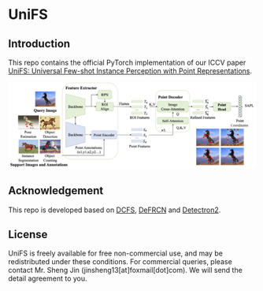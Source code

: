 # UniFS

## Introduction

This repo contains the official PyTorch implementation of our ICCV paper
[UniFS: Universal Few-shot Instance Perception with Point Representations](https://arxiv.org/abs/2404.19401).

<div align="center"><img src="assets/arch.png" width="800"></div>


## Acknowledgement
This repo is developed based on [DCFS](https://github.com/gaobb/DCFS), [DeFRCN](https://github.com/er-muyue/DeFRCN) and [Detectron2](https://github.com/facebookresearch/detectron2). 


## License
UniFS is freely available for free non-commercial use, and may be redistributed under these conditions. For commercial queries, please contact Mr. Sheng Jin (jinsheng13[at]foxmail[dot]com). We will send the detail agreement to you.

